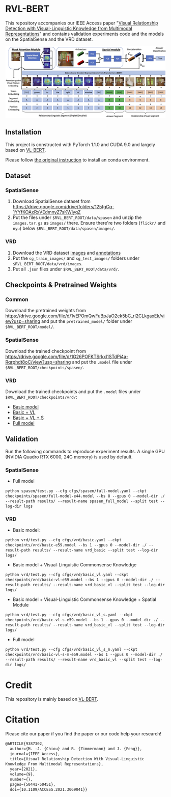 # RVL-BERT
This repository accompanies our IEEE Access paper "[Visual Relationship Detection with Visual-Linguistic Knowledge from Multimodal Representations](https://ieeexplore.ieee.org/document/9387302)" and contains validation experiments code and the models on the SpatialSense and the VRD dataset.

![Image of RVL-BERT architecture](rvl-bert.jpg)

## Installation
This project is constructed with PyTorch 1.1.0 and CUDA 9.0 and largely based on [VL-BERT](https://github.com/jackroos/VL-BERT). 

Please follow [the original instruction](https://github.com/jackroos/VL-BERT/tree/master#environment) to install an conda environment. 

## Dataset
### SpatialSense
1. Download SpatialSense dataset from https://drive.google.com/drive/folders/125fgCq-1YYfKOAxRxVEdmnyZ7sKWlyqZ 
2. Put the files under `$RVL_BERT_ROOT/data/spasen` and unzip the `images.tar.gz` as `images/` there. Ensure there're two folders (`flickr/` and `nyu`) below `$RVL_BERT_ROOT/data/spasen/images/`.

### VRD
1. Download the VRD dataset [images](http://imagenet.stanford.edu/internal/jcjohns/scene_graphs/sg_dataset.zip) and [annotations](https://drive.google.com/file/d/16hU27W3T5Df7sPmioE-jPdJAlpMS3V3x/view?usp=sharing)
2. Put the `sg_train_images/` and `sg_test_images/` folders under `$RVL_BERT_ROOT/data/vrd/images`.
3. Put all `.json` files under `$RVL_BERT_ROOT/data/vrd/`.


## Checkpoints & Pretrained Weights
### Common
Download the pretrained weights from https://drive.google.com/file/d/1vEPOmQwFuBpJaO2ek5bC_rl2CLkgaxEk/view?usp=sharing and put the `pretrained_model/` folder under `$RVL_BERT_ROOT/model/`.

### SpatialSense
Download the trained checkpoint from https://drive.google.com/file/d/1G26POFKTSrkxl1STdPi4a-Rqrphdt8oC/view?usp=sharing and put the `.model` file under `$RVL_BERT_ROOT/checkpoints/spasen/`.

### VRD
Download the trained checkpoints and put the `.model` files under `$RVL_BERT_ROOT/checkpoints/vrd/`:
- [Basic model](https://drive.google.com/file/d/1mx8aDVGm4HoGp5zcCmCziLJbJxC93WhH/view?usp=sharing)
- [Basic + VL](https://drive.google.com/file/d/10d1Ghf2LsjwPLxfaJcheKbz7DMpZrru5/view?usp=sharing)
- [Basic + VL + S](https://drive.google.com/file/d/1NQImpyp5Ddi66SUSs9TH2r1NO0uLU8Yh/view?usp=sharing)
- [Full model](https://drive.google.com/file/d/1G_QnD3hI-M8O0-k1PqvdP9oBul7thCze/view?usp=sharing)


## Validation
Run the following commands to reproduce experiment results. A single GPU (NVIDIA Quadro RTX 6000, 24G memory) is used by default.

### SpatialSense
- Full model
```
python spasen/test.py --cfg cfgs/spasen/full-model.yaml --ckpt checkpoints/spasen/full-model-e44.model --bs 8 --gpus 0 --model-dir ./ --result-path results/ --result-name spasen_full_model --split test --log-dir logs
```

### VRD
- Basic model: 
```
python vrd/test.py --cfg cfgs/vrd/basic.yaml --ckpt checkpoints/vrd/basic-e59.model --bs 1 --gpus 0 --model-dir ./ --result-path results/ --result-name vrd_basic --split test --log-dir logs/
```

- Basic model + Visual-Linguistic Commonsense Knowledge
```
python vrd/test.py --cfg cfgs/vrd/basic_vl.yaml --ckpt checkpoints/vrd/basic-vl-e59.model --bs 1 --gpus 0 --model-dir ./ --result-path results/ --result-name vrd_basic_vl --split test --log-dir logs/
```

- Basic model + Visual-Linguistic Commonsense Knowledge + Spatial Module
```
python vrd/test.py --cfg cfgs/vrd/basic_vl_s.yaml --ckpt checkpoints/vrd/basic-vl-s-e59.model --bs 1 --gpus 0 --model-dir ./ --result-path results/ --result-name vrd_basic_vl --split test --log-dir logs/
```

- Full model
```
python vrd/test.py --cfg cfgs/vrd/basic_vl_s_m.yaml --ckpt checkpoints/vrd/basic-vl-s-m-e59.model --bs 1 --gpus 0 --model-dir ./ --result-path results/ --result-name vrd_basic_vl --split test --log-dir logs/
```

# Credit
This repository is mainly based on [VL-BERT](https://github.com/jackroos/VL-BERT).

# Citation
Please cite our paper if you find the paper or our code help your research!
```
@ARTICLE{9387302,
  author={M. -J. {Chiou} and R. {Zimmermann} and J. {Feng}},
  journal={IEEE Access}, 
  title={Visual Relationship Detection With Visual-Linguistic Knowledge From Multimodal Representations}, 
  year={2021},
  volume={9},
  number={},
  pages={50441-50451},
  doi={10.1109/ACCESS.2021.3069041}}
```
